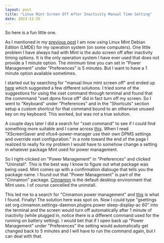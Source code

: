 ```yaml
---
layout: post
title: "Linux Mint Screen Off After Inactivity Manual Time Setting"
date: 2023-11-25
---
```


So here is a fun little one.

As I mentioned in my [previous post](https://martinsblog.github.io/blog/2023/11/22/lmde-live-USB-creation) I am now using Linux Mint Debian Edition (LMDE) for my operation system (on some computers). One little problem I have always had with Mint is the auto screen off after inactivity timing options. It is the only operation system I have ever used that does not provide a 1 minute option. The minimum time you can set in "Power Management" under "Preferences" is 5 minutes. But I want to have a 1 minute option available sometimes.

I started out by searching for "manual linux mint screen off" and ended up [here](https://forums.linuxmint.com/viewtopic.php?t=346700) which suggested a few different solutions. I tried some of the suggestions for using the xset command through terminal and found that the commmand "xset dpms force off" did in fact turn off my screen. So I went to "Keyboard" under "Preferences" and in the "Shortcuts" section setup a custom shortcut for that command bound to an otherwise unused key on my keyboard. This worked, but was not a true solution.

A couple days later I did a search for "xset command" to see if I could find something more suitable and I came across [this](https://wiki.archlinux.org/title/Display_Power_Management_Signaling). When I read "XScreenSaver and xfce4-power-manager use their own DPMS settings and override xset configuration." in a note toward the end of the page I realized to really fix my problem I would have to somehow change a setting in whatever package Mint used for power management.

So I right-clicked on "Power Management" in "Preferences" and clicked "Uninstall". This is the best way I know to figure out what package was being used. Mint comes up with a confirmation dialouge that tells you the package name. I found out that "Power Management" is part of the "Cinnamon" package. [Cinnamon](https://en.wikipedia.org/wiki/Cinnamon_(desktop_environment)) is the default desktop environment that Mint uses. I of course cancelled the uninstall.

This led me to a search for "Cinnamon power management" and [this](https://www.reddit.com/r/linuxmint/comments/efqb6g/system_settings_power_management) is what I found. Finally! The solution here was spot on. Now I could type "gsettings set org.cinnamon.settings-daemon.plugins.power sleep-display-ac 60" into the terminal and the screen would turn off automatically after 1 minute of inactivity (while plugged in, notice there is a different command used for the running on battery setting). I would bet that if I open back up "Power Management" under "Preferences" the setting would automatically get changed back to 5 minutes and I will have to run the command again, but I can deal with that.
